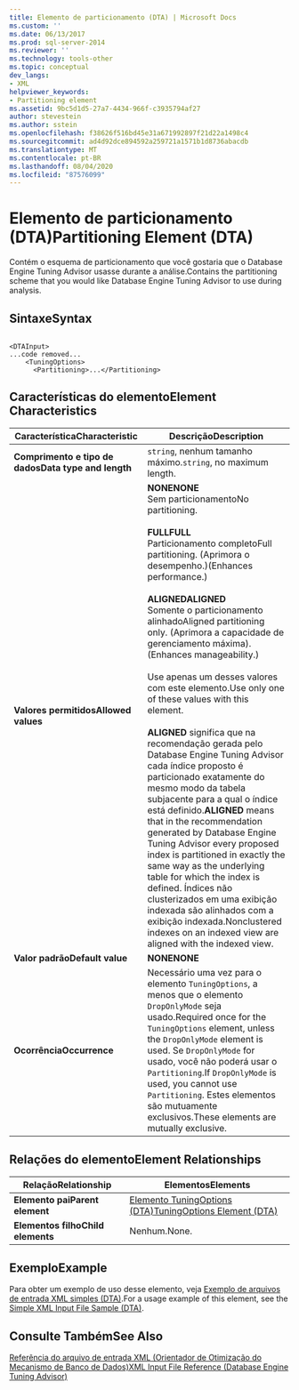 ```yaml
---
title: Elemento de particionamento (DTA) | Microsoft Docs
ms.custom: ''
ms.date: 06/13/2017
ms.prod: sql-server-2014
ms.reviewer: ''
ms.technology: tools-other
ms.topic: conceptual
dev_langs:
- XML
helpviewer_keywords:
- Partitioning element
ms.assetid: 9bc5d1d5-27a7-4434-966f-c3935794af27
author: stevestein
ms.author: sstein
ms.openlocfilehash: f38626f516bd45e31a671992897f21d22a1498c4
ms.sourcegitcommit: ad4d92dce894592a259721a1571b1d8736abacdb
ms.translationtype: MT
ms.contentlocale: pt-BR
ms.lasthandoff: 08/04/2020
ms.locfileid: "87576099"
---
```

# <a name="partitioning-element-dta"></a><span data-ttu-id="d8021-102">Elemento de particionamento (DTA)</span><span class="sxs-lookup"><span data-stu-id="d8021-102">Partitioning Element (DTA)</span></span>
  <span data-ttu-id="d8021-103">Contém o esquema de particionamento que você gostaria que o Database Engine Tuning Advisor usasse durante a análise.</span><span class="sxs-lookup"><span data-stu-id="d8021-103">Contains the partitioning scheme that you would like Database Engine Tuning Advisor to use during analysis.</span></span>  
  
## <a name="syntax"></a><span data-ttu-id="d8021-104">Sintaxe</span><span class="sxs-lookup"><span data-stu-id="d8021-104">Syntax</span></span>  
  
```  
  
<DTAInput>  
...code removed...  
    <TuningOptions>  
      <Partitioning>...</Partitioning>  
```  
  
## <a name="element-characteristics"></a><span data-ttu-id="d8021-105">Características do elemento</span><span class="sxs-lookup"><span data-stu-id="d8021-105">Element Characteristics</span></span>  
  
|<span data-ttu-id="d8021-106">Característica</span><span class="sxs-lookup"><span data-stu-id="d8021-106">Characteristic</span></span>|<span data-ttu-id="d8021-107">Descrição</span><span class="sxs-lookup"><span data-stu-id="d8021-107">Description</span></span>|  
|--------------------|-----------------|  
|<span data-ttu-id="d8021-108">**Comprimento e tipo de dados**</span><span class="sxs-lookup"><span data-stu-id="d8021-108">**Data type and length**</span></span>|<span data-ttu-id="d8021-109">`string`, nenhum tamanho máximo.</span><span class="sxs-lookup"><span data-stu-id="d8021-109">`string`, no maximum length.</span></span>|  
|<span data-ttu-id="d8021-110">**Valores permitidos**</span><span class="sxs-lookup"><span data-stu-id="d8021-110">**Allowed values**</span></span>|<span data-ttu-id="d8021-111">**NONE**</span><span class="sxs-lookup"><span data-stu-id="d8021-111">**NONE**</span></span><br /> <span data-ttu-id="d8021-112">Sem particionamento</span><span class="sxs-lookup"><span data-stu-id="d8021-112">No partitioning.</span></span><br /><br /> <span data-ttu-id="d8021-113">**FULL**</span><span class="sxs-lookup"><span data-stu-id="d8021-113">**FULL**</span></span><br /> <span data-ttu-id="d8021-114">Particionamento completo</span><span class="sxs-lookup"><span data-stu-id="d8021-114">Full partitioning.</span></span> <span data-ttu-id="d8021-115">(Aprimora o desempenho.)</span><span class="sxs-lookup"><span data-stu-id="d8021-115">(Enhances performance.)</span></span><br /><br /> <span data-ttu-id="d8021-116">**ALIGNED**</span><span class="sxs-lookup"><span data-stu-id="d8021-116">**ALIGNED**</span></span><br /> <span data-ttu-id="d8021-117">Somente o particionamento alinhado</span><span class="sxs-lookup"><span data-stu-id="d8021-117">Aligned partitioning only.</span></span> <span data-ttu-id="d8021-118">(Aprimora a capacidade de gerenciamento máxima).</span><span class="sxs-lookup"><span data-stu-id="d8021-118">(Enhances manageability.)</span></span><br /><br /> <span data-ttu-id="d8021-119">Use apenas um desses valores com este elemento.</span><span class="sxs-lookup"><span data-stu-id="d8021-119">Use only one of these values with this element.</span></span><br /><br /> <span data-ttu-id="d8021-120">**ALIGNED** significa que na recomendação gerada pelo Database Engine Tuning Advisor cada índice proposto é particionado exatamente do mesmo modo da tabela subjacente para a qual o índice está definido.</span><span class="sxs-lookup"><span data-stu-id="d8021-120">**ALIGNED** means that in the recommendation generated by Database Engine Tuning Advisor every proposed index is partitioned in exactly the same way as the underlying table for which the index is defined.</span></span> <span data-ttu-id="d8021-121">Índices não clusterizados em uma exibição indexada são alinhados com a exibição indexada.</span><span class="sxs-lookup"><span data-stu-id="d8021-121">Nonclustered indexes on an indexed view are aligned with the indexed view.</span></span>|  
|<span data-ttu-id="d8021-122">**Valor padrão**</span><span class="sxs-lookup"><span data-stu-id="d8021-122">**Default value**</span></span>|<span data-ttu-id="d8021-123">**NONE**</span><span class="sxs-lookup"><span data-stu-id="d8021-123">**NONE**</span></span>|  
|<span data-ttu-id="d8021-124">**Ocorrência**</span><span class="sxs-lookup"><span data-stu-id="d8021-124">**Occurrence**</span></span>|<span data-ttu-id="d8021-125">Necessário uma vez para o elemento `TuningOptions`, a menos que o elemento `DropOnlyMode` seja usado.</span><span class="sxs-lookup"><span data-stu-id="d8021-125">Required once for the `TuningOptions` element, unless the `DropOnlyMode` element is used.</span></span> <span data-ttu-id="d8021-126">Se `DropOnlyMode` for usado, você não poderá usar o `Partitioning`.</span><span class="sxs-lookup"><span data-stu-id="d8021-126">If `DropOnlyMode` is used, you cannot use `Partitioning`.</span></span> <span data-ttu-id="d8021-127">Estes elementos são mutuamente exclusivos.</span><span class="sxs-lookup"><span data-stu-id="d8021-127">These elements are mutually exclusive.</span></span>|  
  
## <a name="element-relationships"></a><span data-ttu-id="d8021-128">Relações do elemento</span><span class="sxs-lookup"><span data-stu-id="d8021-128">Element Relationships</span></span>  
  
|<span data-ttu-id="d8021-129">Relação</span><span class="sxs-lookup"><span data-stu-id="d8021-129">Relationship</span></span>|<span data-ttu-id="d8021-130">Elementos</span><span class="sxs-lookup"><span data-stu-id="d8021-130">Elements</span></span>|  
|------------------|--------------|  
|<span data-ttu-id="d8021-131">**Elemento pai**</span><span class="sxs-lookup"><span data-stu-id="d8021-131">**Parent element**</span></span>|[<span data-ttu-id="d8021-132">Elemento TuningOptions &#40;DTA&#41;</span><span class="sxs-lookup"><span data-stu-id="d8021-132">TuningOptions Element &#40;DTA&#41;</span></span>](tuningoptions-element-dta.md)|  
|<span data-ttu-id="d8021-133">**Elementos filho**</span><span class="sxs-lookup"><span data-stu-id="d8021-133">**Child elements**</span></span>|<span data-ttu-id="d8021-134">Nenhum.</span><span class="sxs-lookup"><span data-stu-id="d8021-134">None.</span></span>|  
  
## <a name="example"></a><span data-ttu-id="d8021-135">Exemplo</span><span class="sxs-lookup"><span data-stu-id="d8021-135">Example</span></span>  
 <span data-ttu-id="d8021-136">Para obter um exemplo de uso desse elemento, veja [Exemplo de arquivos de entrada XML simples &#40;DTA&#41;](simple-xml-input-file-sample-dta.md).</span><span class="sxs-lookup"><span data-stu-id="d8021-136">For a usage example of this element, see the [Simple XML Input File Sample &#40;DTA&#41;](simple-xml-input-file-sample-dta.md).</span></span>  
  
## <a name="see-also"></a><span data-ttu-id="d8021-137">Consulte Também</span><span class="sxs-lookup"><span data-stu-id="d8021-137">See Also</span></span>  
 [<span data-ttu-id="d8021-138">Referência do arquivo de entrada XML &#40;Orientador de Otimização do Mecanismo de Banco de Dados&#41;</span><span class="sxs-lookup"><span data-stu-id="d8021-138">XML Input File Reference &#40;Database Engine Tuning Advisor&#41;</span></span>](xml-input-file-reference-database-engine-tuning-advisor.md)  
  
  
